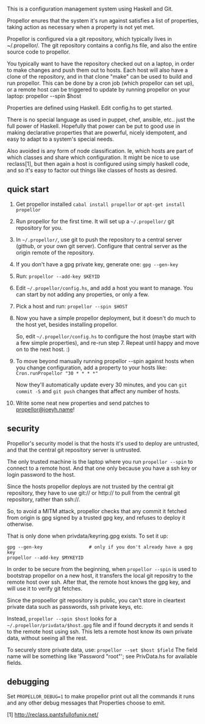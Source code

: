 This is a configuration management system using Haskell and Git.

Propellor enures that the system it's run against satisfies a list of
properties, taking action as necessary when a property is not yet met.

Propellor is configured via a git repository, which typically lives
in ~/.propellor/. The git repository contains a config.hs file,
and also the entire source code to propellor.

You typically want to have the repository checked out on a laptop, in order
to make changes and push them out to hosts. Each host will also have a
clone of the repository, and in that clone "make" can be used to build and
run propellor. This can be done by a cron job (which propellor can set up),
or a remote host can be triggered to update by running propellor on your
laptop: propellor --spin $host

Properties are defined using Haskell. Edit config.hs to get started.

There is no special language as used in puppet, chef, ansible, etc.. just
the full power of Haskell. Hopefully that power can be put to good use in
making declarative properties that are powerful, nicely idempotent, and
easy to adapt to a system's special needs.

Also avoided is any form of node classification. Ie, which hosts are part
of which classes and share which configuration. It might be nice to use
reclass[1], but then again a host is configured using simply haskell code,
and so it's easy to factor out things like classes of hosts as desired.

## quick start

1. Get propellor installed
     `cabal install propellor`
          or
     `apt-get install propellor`
2. Run propellor for the first time. It will set up a `~/.propellor/` git
   repository for you.
3. In `~/.propellor/`, use git to push the repository to a central
   server (github, or your own git server). Configure that central
   server as the origin remote of the repository.
4. If you don't have a gpg private key, generate one: `gpg --gen-key`
5. Run: `propellor --add-key $KEYID`
6. Edit `~/.propellor/config.hs`, and add a host you want to manage.
   You can start by not adding any properties, or only a few.
7. Pick a host and run: `propellor --spin $HOST`
8. Now you have a simple propellor deployment, but it doesn't do
   much to the host yet, besides installing propellor.

   So, edit `~/.propellor/config.hs` to configure the host (maybe
   start with a few simple properties), and re-run step 7.
   Repeat until happy and move on to the next host. :)
9. To move beyond manually running propellor --spin against hosts
   when you change configuration, add a property to your hosts
   like: `Cron.runPropellor "30 * * * *"`
   
   Now they'll automatically update every 30 minutes, and you can
   `git commit -S` and `git push` changes that affect any number of
   hosts.
8. Write some neat new properties and send patches to <propellor@joeyh.name>!

## security

Propellor's security model is that the hosts it's used to deploy are
untrusted, and that the central git repository server is untrusted.

The only trusted machine is the laptop where you run `propellor --spin`
to connect to a remote host. And that one only because you have a ssh key
or login password to the host.

Since the hosts propellor deploys are not trusted by the central git
repository, they have to use git:// or http:// to pull from the central
git repository, rather than ssh://. 

So, to avoid a MITM attack, propellor checks that any commit it fetched
from origin is gpg signed by a trusted gpg key, and refuses to deploy it
otherwise.

That is only done when privdata/keyring.gpg exists. To set it up:

	gpg --gen-key                 # only if you don't already have a gpg key
	propellor --add-key $MYKEYID

In order to be secure from the beginning, when `propellor --spin` is used
to bootstrap propellor on a new host, it transfers the local git repositry
to the remote host over ssh. After that, the remote host knows the
gpg key, and will use it to verify git fetches.

Since the propoellor git repository is public, you can't store
in cleartext private data such as passwords, ssh private keys, etc.

Instead, `propellor --spin $host` looks for a `~/.propellor/privdata/$host.gpg` file and
if found decrypts it and sends it to the remote host using ssh. This lets
a remote host know its own private data, without seeing all the rest.

To securely store private data, use: `propellor --set $host $field`
The field name will be something like 'Password "root"'; see PrivData.hs
for available fields.

## debugging

Set `PROPELLOR_DEBUG=1` to make propellor print out all the commands it runs
and any other debug messages that Properties choose to emit.

[1] http://reclass.pantsfullofunix.net/
